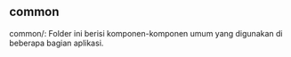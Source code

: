 ## common

common/: Folder ini berisi komponen-komponen umum yang digunakan di beberapa bagian aplikasi.
